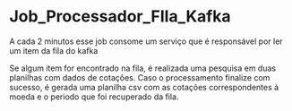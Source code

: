 # Job_Processador_FIla_Kafka
A cada 2 minutos esse job consome um serviço que é responsável por ler um item da fila do kafka

Se algum item for encontrado na fila, é realizada uma pesquisa em duas planilhas com dados de cotações. Caso o processamento finalize com sucesso, é gerada uma planilha csv com as cotações correspondentes à moeda e o periodo que foi recuperado da fila.

